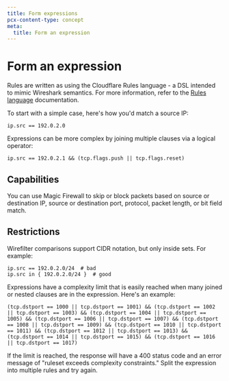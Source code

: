 ```yaml
---
title: Form expressions
pcx-content-type: concept
meta:
  title: Form an expression
---
```


# Form an expression

Rules are written as using the Cloudflare Rules language - a DSL intended to mimic Wireshark semantics. For more information, refer to the [Rules language](/ruleset-engine/rules-language) documentation.

To start with a simple case, here's how you'd match a source IP:

`ip.src == 192.0.2.0`

Expressions can be more complex by joining multiple clauses via a logical operator:

`ip.src == 192.0.2.1 && (tcp.flags.push || tcp.flags.reset)`

## Capabilities

You can use Magic Firewall to skip or block packets based on source or destination IP, source or destination port, protocol, packet length, or bit field match.

## Restrictions

Wirefilter comparisons support CIDR notation, but only inside sets. For example:

    ip.src == 192.0.2.0/24  # bad
    ip.src in { 192.0.2.0/24 }  # good

Expressions have a complexity limit that is easily reached when many joined or nested clauses are in the expression. Here's an example:

    (tcp.dstport == 1000 || tcp.dstport == 1001) && (tcp.dstport == 1002 || tcp.dstport == 1003) && (tcp.dstport == 1004 || tcp.dstport == 1005) && (tcp.dstport == 1006 || tcp.dstport == 1007) && (tcp.dstport == 1008 || tcp.dstport == 1009) && (tcp.dstport == 1010 || tcp.dstport == 1011) && (tcp.dstport == 1012 || tcp.dstport == 1013) && (tcp.dstport == 1014 || tcp.dstport == 1015) && (tcp.dstport == 1016 || tcp.dstport == 1017)

If the limit is reached, the response will have a 400 status code and an error message of "ruleset exceeds complexity constraints." Split the expression into multiple rules and try again.

